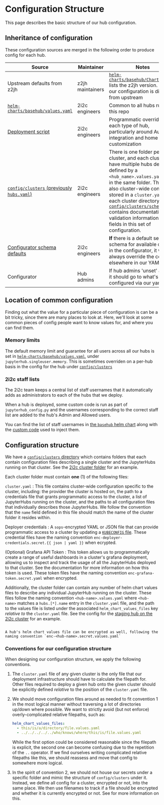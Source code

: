 # Configuration Structure

This page describes the basic structure of our hub configuration.

## Inheritance of configuration

These configuration sources are merged in the following order to produce config
for each hub.

| Source | Maintainer | Notes |
| - | - | - |
| Upstream defaults from z2jh | z2jh maintainers | [`helm-charts/basehub/Chart.yaml`](https://github.com/2i2c-org/infrastructure/tree/HEAD/helm-charts/basehub/Chart.yaml) lists the z2jh version. Most of our configuration is directly from upstream |
| [`helm-charts/basehub/values.yaml`](https://github.com/2i2c-org/infrastructure/tree/HEAD/helm-charts/basehub/values.yaml) | 2i2c engineers | Common to all hubs run from this repo |
| [Deployment script](https://github.com/2i2c-org/infrastructure/tree/HEAD/deployer) | 2i2c engineers | Programmatic overrides for each type of hub, particularly around Auth0 integration and home page customization |
| [`config/clusters` (previously `hubs.yaml`)](https://github.com/2i2c-org/infrastructure/tree/HEAD/config/clusters) | 2i2c engineers | There is one folder per cluster, and each cluster can have multiple hubs deployed defined by a `<hub_name>.values.yaml` file in the same folder. There is also cluster-wide config stored in a `cluster.yaml` in each cluster directory. [`config/clusters/schema.yaml`](https://github.com/2i2c-org/infrastructure/blob/HEAD/shared/deployer/cluster.schema.yaml) contains documentation and validation information for fields in this set of configuration. |
| [Configurator schema defaults](https://github.com/2i2c-org/infrastructure/tree/HEAD/helm-charts/basehub/values.yaml#L143) | 2i2c engineers | **If** there is a default set in the schema for available options in the configurator, it will always override the config elsewhere in our YAML files |
| Configurator | Hub admins | If hub admins 'unset' a value, it should go to what's configured via our yaml files|

## Location of common configuration

Finding out what the value for a particular piece of configuration is can be
a bit tricky, since there are many places to look at. Here, we'll look at some common
pieces of config people want to know values for, and where you can find them.

### Memory limits

The default memory limit and guarantee for all users across all our hubs is set
in [`helm-charts/basehub/values.yaml`](https://github.com/2i2c-org/infrastructure/tree/HEAD/helm-charts/basehub/values.yaml#L104),
under `jupyterhub.singleuser.memory`. This is sometimes overriden on a per-hub
basis in the config for the hub under [`config/clusters`](https://github.com/2i2c-org/infrastructure/tree/HEAD/config/clusters)

### 2i2c staff lists

The 2i2c team keeps a central list of staff usernames that it automatically adds as administrators to each of the hubs that we deploy.

When a hub is deployed, some custom code is run as part of `jupyterhub_config.py` and the usernames corresponding to the correct staff list are added to the hub's Admin and Allowed users.

You can find the list of staff usernames in [the `basehub` helm chart](https://github.com/2i2c-org/infrastructure/tree/HEAD/helm-charts/basehub/values.yaml#L52) along with the [custom code](https://github.com/2i2c-org/infrastructure/tree/HEAD/helm-charts/basehub/values.yaml#L392) used to inject them.

## Configuration structure

We have a [`config/clusters` directory](https://github.com/2i2c-org/infrastructure/tree/HEAD/config/clusters) which contains folders that each contain configuration files describing a single cluster and the JupyterHubs running on that cluster.
See the [2i2c cluster folder](https://github.com/2i2c-org/infrastructure/tree/HEAD/config/clusters/2i2c) for an example.

Each cluster folder must contain **one** (1) of the following files:

`cluster.yaml`
: This file contains cluster-wide configuration specific to the cluster, including: the provider the cluster is hosted on, the path to a credentials file that grants programmatic access to the cluster, a list of JupyterHubs running on the cluster, and the paths to all configuration files that individually describes those JupyterHubs.
We follow the convention that the `name` field defined in this file should match the name of the cluster folder it resides within.

Deployer credentials
: A `sops`-encrypted YAML or JSON file that can provide programmatic access to a cluster by updating a [`KUBECONFIG` file](https://kubernetes.io/docs/concepts/configuration/organize-cluster-access-kubeconfig/).
These credential files have the naming convention `enc-deployer-credentials.secret.{{ json | yaml }}` when ecrypted.

(Optional) Grafana API Token
: This token allows us to programmatically create a range of useful dashboards in a cluster's grafana deployment, allowing us to inspect and track the usage of all the JupyterHubs deployed to that cluster.
See the [](grafana-dashboards) documentation for more information on how this token is used.
These token files have the naming convention `enc-grafana-token.secret.yaml` when encrypted.

Additionally, the cluster folder can contain any number of helm chart values files to describe any individual JupyterHub running on the cluster.
These files follow the naming convention `<hub-name>.values.yaml` where `<hub-name>` matches a `hubs.[*].name` entry in the `cluster.yaml` file, and the path to the values file is listed under the associated `helm_chart_values_files` key _relative to_ the `cluster.yaml` file.
See the config for the [staging hub on the 2i2c cluster](https://github.com/2i2c-org/infrastructure/blob/HEAD/config/clusters/2i2c/cluster.yaml#L19-L31) for an example.

```{admonition} Secret helm chart values files

A hub's helm chart values file can be encrypted as well, following the naming convention `enc-<hub-name>.secret.values.yaml`
```

### Conventions for our configuration structure

When designing our configuration structure, we apply the following conventions.

1. The `cluster.yaml` file of any given cluster is the only file that our deployment infrastructure should have to calculate the filepath for.
   Other files required to deploy a given hub onto the given cluster should be explicitly defined _relative_ to the position of the `cluster.yaml` file.
2. We should move configuration files around as needed to fit convention 1 in the most logical manner without traversing a lot of directories up/down where possible.
   We want to strictly avoid (but not enforce) overly-complicated relative filepaths, such as:

   ```yaml
   helm_chart_values_files:
     - this/is/a/directory/file.values.yaml
     - ../../../../../who/knows/where/this/is/file.values.yaml
   ```

   While the first option could be considered reasonable since the filepath is explicit, the second one can become confusing due to the repetition of the `..` operator.
   If we find ourselves writing complicated relative filepaths like this, we should reassess and move that config to somewhere more logical.
3. In the spirit of convention 2, we should not house our secrets under a specific folder and mimic the structure of `config/clusters` under it.
   Instead, we define all config for a cluster, encrypted or not, into the same place.
   We then use filenames to track if a file should be encrypted and whether it is currently encrypted or not.
   See [](secrets:top) for more information on this.
